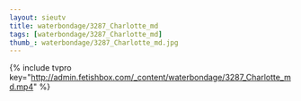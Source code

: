 ```yaml
--- 
layout: sieutv
title: waterbondage/3287_Charlotte_md
tags: [waterbondage/3287_Charlotte_md]
thumb_: waterbondage/3287_Charlotte_md.jpg
---
```

{% include tvpro key="http://admin.fetishbox.com/_content/waterbondage/3287_Charlotte_md.mp4" %} 
